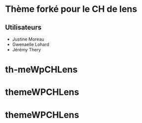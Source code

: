 # Thème forké pour le CH de lens

## Utilisateurs

* Justine Moreau
* Gwenaelle Lohard
* Jérémy Thery


# th-meWpCHLens
# themeWPCHLens
# themeWPCHLens

